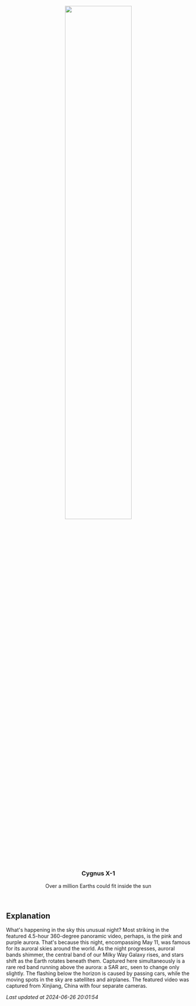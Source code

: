 <p align='center'>
    <a href='https://www.youtube.com/embed/fisAZYNwDgk?rel=0'><img src='https://images.unsplash.com/photo-1610296669228-602fa827fc1f' width='60%' /></a>
    <h3 align="center">Cygnus X-1</h3>
    <p align="center">Over a million Earths could fit inside the sun</p>
</p>
<br/>

Explanation
--
What's happening in the sky this unusual night? Most striking in the featured 4.5-hour 360-degree panoramic video, perhaps, is the pink and purple aurora. That's because this night, encompassing May 11, was famous for its auroral skies around the world. As the night progresses, auroral bands shimmer, the central band of our Milky Way Galaxy rises, and stars shift as the Earth rotates beneath them.  Captured here simultaneously is a rare red band running above the aurora: a SAR arc, seen to change only slightly. The flashing below the horizon is caused by passing cars, while the moving spots in the sky are satellites and airplanes.  The featured video was captured from Xinjiang, China with four separate cameras.


*Last updated at 2024-06-26 20:01:54*
